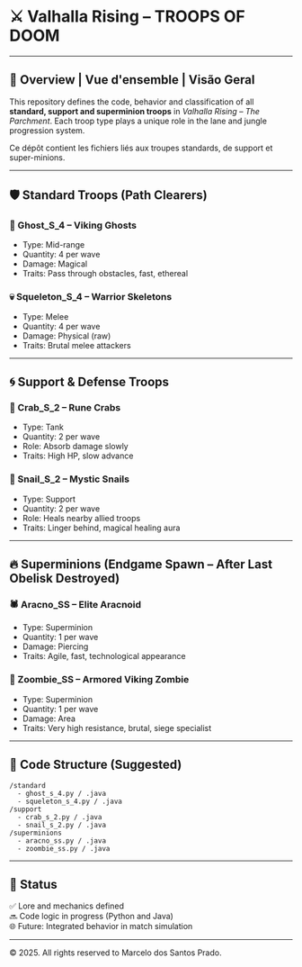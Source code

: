 
# ⚔️ Valhalla Rising – TROOPS OF DOOM

---

## 🧭 Overview | Vue d'ensemble | Visão Geral

This repository defines the code, behavior and classification of all **standard, support and superminion troops** in *Valhalla Rising – The Parchment*. Each troop type plays a unique role in the lane and jungle progression system.

Ce dépôt contient les fichiers liés aux troupes standards, de support et super-minions.

---

## 🛡️ Standard Troops (Path Clearers)

### 👻 Ghost_S_4 – Viking Ghosts
- Type: Mid-range
- Quantity: 4 per wave
- Damage: Magical
- Traits: Pass through obstacles, fast, ethereal

### 💀 Squeleton_S_4 – Warrior Skeletons
- Type: Melee
- Quantity: 4 per wave
- Damage: Physical (raw)
- Traits: Brutal melee attackers

---

## 🌀 Support & Defense Troops

### 🦀 Crab_S_2 – Rune Crabs
- Type: Tank
- Quantity: 2 per wave
- Role: Absorb damage slowly
- Traits: High HP, slow advance

### 🐌 Snail_S_2 – Mystic Snails
- Type: Support
- Quantity: 2 per wave
- Role: Heals nearby allied troops
- Traits: Linger behind, magical healing aura

---

## 🔥 Superminions (Endgame Spawn – After Last Obelisk Destroyed)

### 🕷️ Aracno_SS – Elite Aracnoid
- Type: Superminion
- Quantity: 1 per wave
- Damage: Piercing
- Traits: Agile, fast, technological appearance

### 🧟 Zoombie_SS – Armored Viking Zombie
- Type: Superminion
- Quantity: 1 per wave
- Damage: Area
- Traits: Very high resistance, brutal, siege specialist

---

## 🧩 Code Structure (Suggested)

```
/standard
  - ghost_s_4.py / .java
  - squeleton_s_4.py / .java
/support
  - crab_s_2.py / .java
  - snail_s_2.py / .java
/superminions
  - aracno_ss.py / .java
  - zoombie_ss.py / .java
```

---

## 🧾 Status

✅ Lore and mechanics defined  
🔜 Code logic in progress (Python and Java)  
🌐 Future: Integrated behavior in match simulation

---

© 2025. All rights reserved to Marcelo dos Santos Prado.

